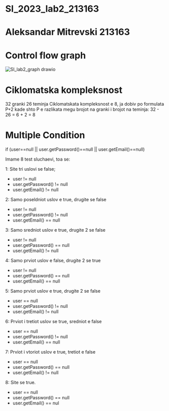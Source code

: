 # SI_2023_lab2_213163

# Aleksandar Mitrevski 213163

# Control flow graph

![SI_lab2_graph drawio](https://github.com/AleksandarTheGreat/SI_2023_lab2_213163/assets/126021512/8dad36ed-87f9-413b-bc62-ffe1c1238ecd)

# Ciklomatska kompleksnost
32 granki
26 teminja
Ciklomatskata kompleksnost e 8, ja dobiv po formulata P+2 kade shto P
e razlikata megu brojot na granki i brojot na teminja: 32 - 26 = 6 + 2 = 8

# Multiple Condition 
if (user==null || user.getPassword()==null || user.getEmail()==null)

Imame 8 test sluchaevi, toa se:

1: Site tri uslovi se false;
  - user != null
  - user.getPassword() != null
  - user.getEmail() != null

2: Samo poseldniot uslov e true, drugite se false
  - user != null
  - user.getPassword() != null
  - user.getEmail() == null

3: Samo sredniot uslov e true, drugite 2 se false
  - user != null
  - user.getPassword() == null
  - user.getEmail() != null
  
4: Samo prviot uslov e false, drugite 2 se true
  - user != null
  - user.getPassword() == null
  - user.getEmail() == null

5: Samo prviot uslov e true, drugite 2 se false
  - user == null
  - user.getPassword() != null
  - user.getEmail() != null

6: Prviot i tretiot uslov se true, sredniot e false
  - user == null
  - user.getPassword() != null
  - user.getEmail() == null

7: Prviot i vtoriot uslov e true, tretiot e false
  - user == null
  - user.getPassword() == null
  - user.getEmail() != null

8: Site se true.
  - user == null
  - user.getPassword() == null
  - user.getEmail() == nul
